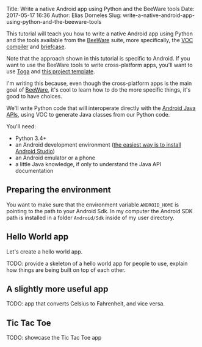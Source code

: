 Title: Write a native Android app using Python and the BeeWare tools
Date: 2017-05-17 16:36
Author: Elias Dorneles
Slug: write-a-native-android-app-using-python-and-the-beeware-tools

This tutorial will teach you how to write a native Android app using Python and
the tools available from the [BeeWare](https://pybee.org) suite, more specifically, the [VOC
compiler](https://github.com/pybee/voc) and
[briefcase](https://github.com/pybee/briefcase).

Note that the approach shown in this tutorial is specific to Android. If you
want to use the BeeWare tools to write cross-platform apps, you'll want to use
[Toga](https://github.com/pybee/toga) and [this project
template](https://github.com/pybee/briefcase-template).

I'm writing this because, even though the cross-platform apps is the main goal
of [BeeWare](https://pybee.org), it's cool to learn how to do the more specific
things, it's good to have choices.

We'll write Python code that will interoperate directly with the
[Android Java APIs](https://developer.android.com/reference/packages.html),
using VOC to generate Java classes from our Python code.

You'll need:

* Python 3.4+
* an Android development environment ([the easiest way is to install Android Studio](https://developer.android.com/studio/index.html))
* an Android emulator or a phone
* a little Java knowledge, if only to understand the Java API documentation

## Preparing the environment

You want to make sure that the environment variable `ANDROID_HOME` is pointing
to the path to your Android Sdk. In my computer the Android SDK path is installed
in a folder `Android/Sdk` inside of my user directory.

## Hello World app

Let's create a hello world app.

TODO: provide a skeleton of a hello world app for people to use,
explain how things are being built on top of each other.

## A slightly more useful app

TODO: app that converts Celsius to Fahrenheit, and vice versa.

## Tic Tac Toe

TODO: showcase the Tic Tac Toe app

